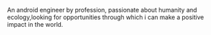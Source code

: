 An android engineer by profession, passionate about humanity and ecology,looking for opportunities through which i can make a positive impact in the world.
